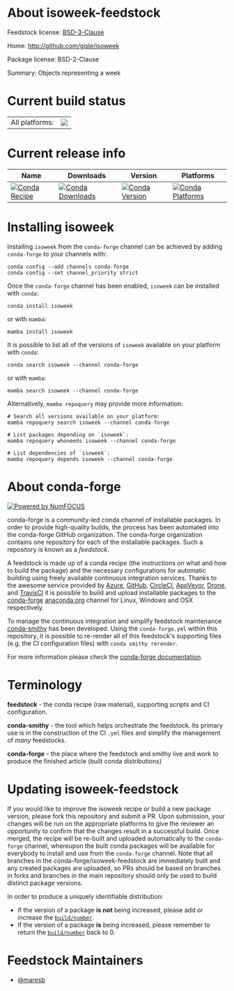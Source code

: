 About isoweek-feedstock
=======================

Feedstock license: [BSD-3-Clause](https://github.com/conda-forge/isoweek-feedstock/blob/main/LICENSE.txt)

Home: http://github.com/gisle/isoweek

Package license: BSD-2-Clause

Summary: Objects representing a week

Current build status
====================


<table><tr><td>All platforms:</td>
    <td>
      <a href="https://dev.azure.com/conda-forge/feedstock-builds/_build/latest?definitionId=12159&branchName=main">
        <img src="https://dev.azure.com/conda-forge/feedstock-builds/_apis/build/status/isoweek-feedstock?branchName=main">
      </a>
    </td>
  </tr>
</table>

Current release info
====================

| Name | Downloads | Version | Platforms |
| --- | --- | --- | --- |
| [![Conda Recipe](https://img.shields.io/badge/recipe-isoweek-green.svg)](https://anaconda.org/conda-forge/isoweek) | [![Conda Downloads](https://img.shields.io/conda/dn/conda-forge/isoweek.svg)](https://anaconda.org/conda-forge/isoweek) | [![Conda Version](https://img.shields.io/conda/vn/conda-forge/isoweek.svg)](https://anaconda.org/conda-forge/isoweek) | [![Conda Platforms](https://img.shields.io/conda/pn/conda-forge/isoweek.svg)](https://anaconda.org/conda-forge/isoweek) |

Installing isoweek
==================

Installing `isoweek` from the `conda-forge` channel can be achieved by adding `conda-forge` to your channels with:

```
conda config --add channels conda-forge
conda config --set channel_priority strict
```

Once the `conda-forge` channel has been enabled, `isoweek` can be installed with `conda`:

```
conda install isoweek
```

or with `mamba`:

```
mamba install isoweek
```

It is possible to list all of the versions of `isoweek` available on your platform with `conda`:

```
conda search isoweek --channel conda-forge
```

or with `mamba`:

```
mamba search isoweek --channel conda-forge
```

Alternatively, `mamba repoquery` may provide more information:

```
# Search all versions available on your platform:
mamba repoquery search isoweek --channel conda-forge

# List packages depending on `isoweek`:
mamba repoquery whoneeds isoweek --channel conda-forge

# List dependencies of `isoweek`:
mamba repoquery depends isoweek --channel conda-forge
```


About conda-forge
=================

[![Powered by
NumFOCUS](https://img.shields.io/badge/powered%20by-NumFOCUS-orange.svg?style=flat&colorA=E1523D&colorB=007D8A)](https://numfocus.org)

conda-forge is a community-led conda channel of installable packages.
In order to provide high-quality builds, the process has been automated into the
conda-forge GitHub organization. The conda-forge organization contains one repository
for each of the installable packages. Such a repository is known as a *feedstock*.

A feedstock is made up of a conda recipe (the instructions on what and how to build
the package) and the necessary configurations for automatic building using freely
available continuous integration services. Thanks to the awesome service provided by
[Azure](https://azure.microsoft.com/en-us/services/devops/), [GitHub](https://github.com/),
[CircleCI](https://circleci.com/), [AppVeyor](https://www.appveyor.com/),
[Drone](https://cloud.drone.io/welcome), and [TravisCI](https://travis-ci.com/)
it is possible to build and upload installable packages to the
[conda-forge](https://anaconda.org/conda-forge) [anaconda.org](https://anaconda.org/)
channel for Linux, Windows and OSX respectively.

To manage the continuous integration and simplify feedstock maintenance
[conda-smithy](https://github.com/conda-forge/conda-smithy) has been developed.
Using the ``conda-forge.yml`` within this repository, it is possible to re-render all of
this feedstock's supporting files (e.g. the CI configuration files) with ``conda smithy rerender``.

For more information please check the [conda-forge documentation](https://conda-forge.org/docs/).

Terminology
===========

**feedstock** - the conda recipe (raw material), supporting scripts and CI configuration.

**conda-smithy** - the tool which helps orchestrate the feedstock.
                   Its primary use is in the construction of the CI ``.yml`` files
                   and simplify the management of *many* feedstocks.

**conda-forge** - the place where the feedstock and smithy live and work to
                  produce the finished article (built conda distributions)


Updating isoweek-feedstock
==========================

If you would like to improve the isoweek recipe or build a new
package version, please fork this repository and submit a PR. Upon submission,
your changes will be run on the appropriate platforms to give the reviewer an
opportunity to confirm that the changes result in a successful build. Once
merged, the recipe will be re-built and uploaded automatically to the
`conda-forge` channel, whereupon the built conda packages will be available for
everybody to install and use from the `conda-forge` channel.
Note that all branches in the conda-forge/isoweek-feedstock are
immediately built and any created packages are uploaded, so PRs should be based
on branches in forks and branches in the main repository should only be used to
build distinct package versions.

In order to produce a uniquely identifiable distribution:
 * If the version of a package **is not** being increased, please add or increase
   the [``build/number``](https://docs.conda.io/projects/conda-build/en/latest/resources/define-metadata.html#build-number-and-string).
 * If the version of a package **is** being increased, please remember to return
   the [``build/number``](https://docs.conda.io/projects/conda-build/en/latest/resources/define-metadata.html#build-number-and-string)
   back to 0.

Feedstock Maintainers
=====================

* [@maresb](https://github.com/maresb/)

